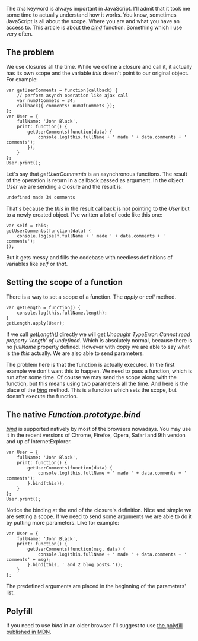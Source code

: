 The <i>this</i> keyword is always important in JavaScript. I'll admit that it took me some time to actually understand how it works. You know, sometimes JavaScript is all about the scope. Where you are and what you have an access to. This article is about the <i>[bind](https://developer.mozilla.org/en-US/docs/Web/JavaScript/Reference/Global_Objects/Function/bind)</i> function. Something which I use very often.

## The problem

We use closures all the time. While we define a closure and call it, it actually has its own scope and the variable <i>this</i> doesn't point to our original object. For example:

	var getUserComments = function(callback) {
	    // perform asynch operation like ajax call
	    var numOfCommets = 34;
	    callback({ comments: numOfCommets });
	};
	var User = {
	    fullName: 'John Black',
	    print: function() {
	        getUserComments(function(data) {
	            console.log(this.fullName + ' made ' + data.comments + ' comments');
	        });
	    }
	};
	User.print();

Let's say that <i>getUserComments</i> is an asynchronous functions. The result of the operation is return in a callback passed as argument. In the object <i>User</i> we are sending a closure and the result is:

	undefined made 34 comments

That's because the <i>this</i> in the result callback is not pointing to the <i>User</i> but to a newly created object. I've written a lot of code like this one:

	var self = this;
    getUserComments(function(data) {
        console.log(self.fullName + ' made ' + data.comments + ' comments');
    });

But it gets messy and fills the codebase with needless definitions of variables like <i>self</i> or <i>that</i>.

## Setting the scope of a function

There is a way to set a scope of a function. The <i>apply</i> or <i>call</i> method. 

	var getLength = function() {
	    console.log(this.fullName.length);
	}
	getLength.apply(User);

If we call <i>getLength()</i> directly we will get <i>Uncaught TypeError: Cannot read property 'length' of undefined</i>. Which is absolutely normal, because there is no <i>fullName</i> property defined. However with <i>apply</i> we are able to say what is the <i>this</i> actually. We are also able to send parameters.

The problem here is that the function is actually executed. In the first example we don't want this to happen. We need to pass a function, which is run after some time. Of course we may send the scope along with the function, but this means using two parameters all the time. And here is the place of the <i>[bind](https://developer.mozilla.org/en-US/docs/Web/JavaScript/Reference/Global_Objects/Function/bind)</i> method. This is a function which sets the scope, but doesn't execute the function.

## The native <i>Function.prototype.bind</i>

<i>[bind](https://developer.mozilla.org/en-US/docs/Web/JavaScript/Reference/Global_Objects/Function/bind)</i> is supported natively by most of the browsers nowadays. You may use it in the recent versions of Chrome, Firefox, Opera, Safari and 9th version and up of InternetExplorer.

	var User = {
	    fullName: 'John Black',
	    print: function() {
	        getUserComments(function(data) {
	            console.log(this.fullName + ' made ' + data.comments + ' comments');
	        }.bind(this));
	    }
	};
	User.print();

Notice the binding at the end of the closure's definition. Nice and simple we are setting a scope. If we need to send some arguments we are able to do it by putting more parameters. Like for example:

	var User = {
	    fullName: 'John Black',
	    print: function() {
	        getUserComments(function(msg, data) {
	            console.log(this.fullName + ' made ' + data.comments + ' comments' + msg);
	        }.bind(this, ' and 2 blog posts.'));
	    }
	};

The predefined arguments are placed in the beginning of the parameters' list.

## Polyfill 

If you need to use <i>bind</i> in an older browser I'll suggest to use [the polyfill published in MDN](https://developer.mozilla.org/en-US/docs/Web/JavaScript/Reference/Global_Objects/Function/bind).


